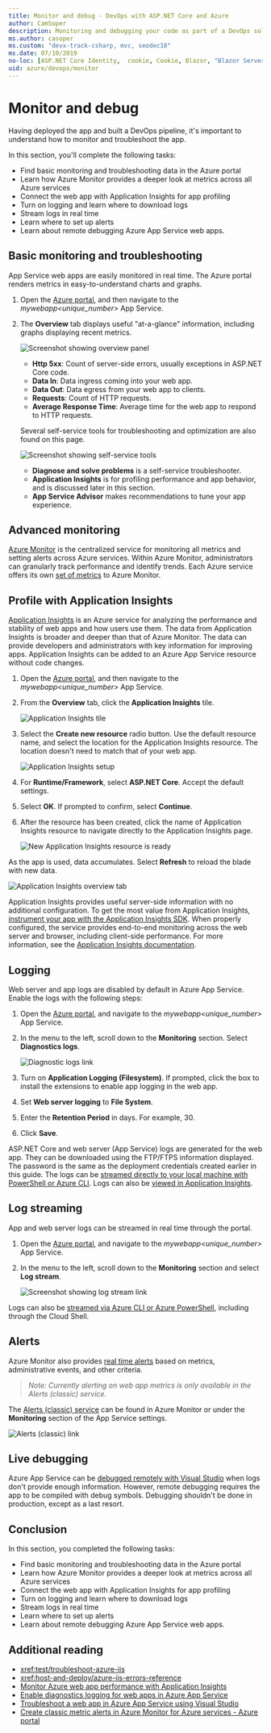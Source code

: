 ```yaml
---
title: Monitor and debug - DevOps with ASP.NET Core and Azure
author: CamSoper
description: Monitoring and debugging your code as part of a DevOps solution with ASP.NET Core and Azure
ms.author: casoper
ms.custom: "devx-track-csharp, mvc, seodec18"
ms.date: 07/10/2019
no-loc: [ASP.NET Core Identity,  cookie, Cookie, Blazor, "Blazor Server", "Blazor WebAssembly", "Identity", "Let's Encrypt", Razor, SignalR]
uid: azure/devops/monitor
---
```

# Monitor and debug

Having deployed the app and built a DevOps pipeline, it's important to understand how to monitor and troubleshoot the app.

In this section, you'll complete the following tasks:

* Find basic monitoring and troubleshooting data in the Azure portal
* Learn how Azure Monitor provides a deeper look at metrics across all Azure services
* Connect the web app with Application Insights for app profiling
* Turn on logging and learn where to download logs
* Stream logs in real time
* Learn where to set up alerts
* Learn about remote debugging Azure App Service web apps.

## Basic monitoring and troubleshooting

App Service web apps are easily monitored in real time. The Azure portal renders metrics in easy-to-understand charts and graphs.

1. Open the [Azure portal](https://portal.azure.com), and then navigate to the *mywebapp\<unique_number\>* App Service.

1. The **Overview** tab displays useful "at-a-glance" information, including graphs displaying recent metrics.

    ![Screenshot showing overview panel](./media/monitoring/overview.png)

    * **Http 5xx**: Count of server-side errors, usually exceptions in ASP.NET Core code.
    * **Data In**: Data ingress coming into your web app.
    * **Data Out**: Data egress from your web app to clients.
    * **Requests**: Count of HTTP requests.
    * **Average Response Time**: Average time for the web app to respond to HTTP requests.

    Several self-service tools for troubleshooting and optimization are also found on this page.

    ![Screenshot showing self-service tools](./media/monitoring/wizards.png)

    * **Diagnose and solve problems** is a self-service troubleshooter.
    * **Application Insights** is for profiling performance and app behavior, and is discussed later in this section.
    * **App Service Advisor** makes recommendations to tune your app experience.

## Advanced monitoring

[Azure Monitor](/azure/monitoring-and-diagnostics/) is the centralized service for monitoring all metrics and setting alerts across Azure services. Within Azure Monitor, administrators can granularly track performance and identify trends. Each Azure service offers its own [set of metrics](/azure/monitoring-and-diagnostics/monitoring-supported-metrics#microsoftwebsites-excluding-functions) to Azure Monitor.

## Profile with Application Insights

[Application Insights](/azure/application-insights/app-insights-overview) is an Azure service for analyzing the performance and stability of web apps and how users use them. The data from Application Insights is broader and deeper than that of Azure Monitor. The data can provide developers and administrators with key information for improving apps. Application Insights can be added to an Azure App Service resource without code changes.

1. Open the [Azure portal](https://portal.azure.com), and then navigate to the *mywebapp\<unique_number\>* App Service.
1. From the **Overview** tab, click the **Application Insights** tile.

    ![Application Insights tile](./media/monitoring/app-insights.png)

1. Select the **Create new resource** radio button. Use the default resource name, and select the location for the Application Insights resource. The location doesn't need to match that of your web app.

    ![Application Insights setup](./media/monitoring/new-app-insights.png)

1. For **Runtime/Framework**, select **ASP.NET Core**. Accept the default settings.
1. Select **OK**. If prompted to confirm, select **Continue**.
1. After the resource has been created, click the name of Application Insights resource to navigate directly to the Application Insights page.

    ![New Application Insights resource is ready](./media/monitoring/new-app-insights-done.png)

As the app is used, data accumulates. Select **Refresh** to reload the blade with new data.

![Application Insights overview tab](./media/monitoring/app-insights-overview.png)

Application Insights provides useful server-side information with no additional configuration. To get the most value from Application Insights, [instrument your app with the Application Insights SDK](/azure/application-insights/app-insights-asp-net-core). When properly configured, the service provides end-to-end monitoring across the web server and browser, including client-side performance. For more information, see the [Application Insights documentation](/azure/application-insights/app-insights-overview).

## Logging

Web server and app logs are disabled by default in Azure App Service. Enable the logs with the following steps:

1. Open the [Azure portal](https://portal.azure.com), and navigate to the *mywebapp\<unique_number\>* App Service.
1. In the menu to the left, scroll down to the **Monitoring** section. Select **Diagnostics logs**.

    ![Diagnostic logs link](./media/monitoring/logging.png)

1. Turn on **Application Logging (Filesystem)**. If prompted, click the box to install the extensions to enable app logging in the web app.
1. Set **Web server logging** to **File System**.
1. Enter the **Retention Period** in days. For example, 30.
1. Click **Save**.

ASP.NET Core and web server (App Service) logs are generated for the web app. They can be downloaded using the FTP/FTPS information displayed. The password is the same as the deployment credentials created earlier in this guide. The logs can be [streamed directly to your local machine with PowerShell or Azure CLI](/azure/app-service/web-sites-enable-diagnostic-log#download). Logs can also be [viewed in Application Insights](/azure/app-service/web-sites-enable-diagnostic-log#how-to-view-logs-in-application-insights).

## Log streaming

App and web server logs can be streamed in real time through the portal.

1. Open the [Azure portal](https://portal.azure.com), and navigate to the *mywebapp\<unique_number\>* App Service.
1. In the menu to the left, scroll down to the **Monitoring** section and select **Log stream**.

    ![Screenshot showing log stream link](./media/monitoring/log-stream.png)

Logs can also be [streamed via Azure CLI or Azure PowerShell](/azure/app-service/web-sites-enable-diagnostic-log#streamlogs), including through the Cloud Shell.

## Alerts

Azure Monitor also provides [real time alerts](/azure/monitoring-and-diagnostics/insights-alerts-portal) based on metrics, administrative events, and other criteria.

> *Note: Currently alerting on web app metrics is only available in the Alerts (classic) service.*

The [Alerts (classic) service](/azure/monitoring-and-diagnostics/monitor-quick-resource-metric-alert-portal) can be found in Azure Monitor or under the **Monitoring** section of the App Service settings.

![Alerts (classic) link](./media/monitoring/alerts.png)

## Live debugging

Azure App Service can be [debugged remotely with Visual Studio](/azure/app-service/web-sites-dotnet-troubleshoot-visual-studio#remotedebug) when logs don't provide enough information. However, remote debugging requires the app to be compiled with debug symbols. Debugging shouldn't be done in production, except as a last resort.

## Conclusion

In this section, you completed the following tasks:

* Find basic monitoring and troubleshooting data in the Azure portal
* Learn how Azure Monitor provides a deeper look at metrics across all Azure services
* Connect the web app with Application Insights for app profiling
* Turn on logging and learn where to download logs
* Stream logs in real time
* Learn where to set up alerts
* Learn about remote debugging Azure App Service web apps.

## Additional reading

* <xref:test/troubleshoot-azure-iis>
* <xref:host-and-deploy/azure-iis-errors-reference>
* [Monitor Azure web app performance with Application Insights](/azure/application-insights/app-insights-azure-web-apps)
* [Enable diagnostics logging for web apps in Azure App Service](/azure/app-service/web-sites-enable-diagnostic-log)
* [Troubleshoot a web app in Azure App Service using Visual Studio](/azure/app-service/web-sites-dotnet-troubleshoot-visual-studio)
* [Create classic metric alerts in Azure Monitor for Azure services - Azure portal](/azure/monitoring-and-diagnostics/insights-alerts-portal)
